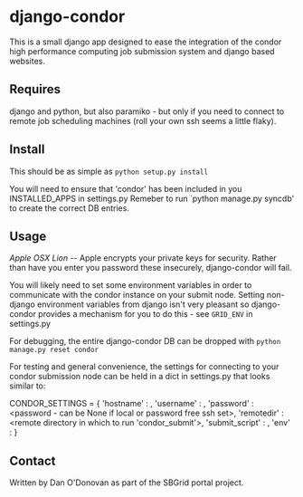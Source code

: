 django-condor
=============

This is a small django app designed to ease the integration of the condor high performance
computing job submission system and django based websites.

Requires
--------

django and python, but also paramiko - but only if you need to connect to remote job
scheduling machines (roll your own ssh seems a little flaky).

Install
-------

This should be as simple as `python setup.py install`

You will need to ensure that 'condor' has been included in you INSTALLED_APPS in
settings.py Remeber to run `python manage.py syncdb' to create the correct DB entries.

Usage
-----

*Apple OSX Lion* -- Apple encrypts your private keys for security. Rather than have you enter
you password these insecurely, django-condor will fail. 

You will likely need to set some environment variables in order to communicate with the
condor instance on your submit node. Setting non-django environment variables from django
isn't very pleasant so django-condor provides a mechanism for you to do this - see
`GRID_ENV` in settings.py

For debugging, the entire django-condor DB can be dropped with
`python manage.py reset condor`

For testing and general convenience, the settings for connecting to your condor submission
node can be held in a dict in settings.py that looks similar to:

CONDOR_SETTINGS = {
    'hostname'      : <host name or IP>,
    'username'      : <username to connect with>,
    'password'      : <password - can be None if local or password free ssh set>,
    'remotedir'     : <remote directory in which to run 'condor_submit'>,
    'submit_script' : <local submit script>,
	'env' 			: <a dictionary containg any environment variables that may need to be set>
}

Contact
-------
Written by Dan O'Donovan as part of the SBGrid portal project.
